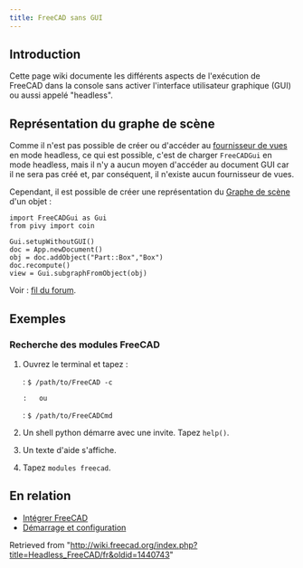 ```yaml
---
title: FreeCAD sans GUI
---
```

## Introduction

Cette page wiki documente les différents aspects de l'exécution de FreeCAD dans la console sans activer l'interface utilisateur graphique (GUI) ou aussi appelé "headless".

## Représentation du graphe de scène

Comme il n'est pas possible de créer ou d'accéder au [fournisseur de vues](/Viewprovider/fr "Viewprovider/fr") en mode headless, ce qui est possible, c'est de charger `FreeCADGui` en mode headless, mais il n'y a aucun moyen d'accéder au document GUI car il ne sera pas créé et, par conséquent, il n'existe aucun fournisseur de vues.

Cependant, il est possible de créer une représentation du [Graphe de scène](/Scenegraph/fr "Scenegraph/fr") d'un objet :

```
import FreeCADGui as Gui
from pivy import coin

Gui.setupWithoutGUI()
doc = App.newDocument()
obj = doc.addObject("Part::Box","Box")
doc.recompute()
view = Gui.subgraphFromObject(obj)

```

Voir : [fil du forum](https://forum.freecadweb.org/viewtopic.php?f=10&t=55794&p=481586#p481586).

## Exemples

### Recherche des modules FreeCAD

1. Ouvrez le terminal et tapez :

   :   `$ /path/to/FreeCAD -c`

       :   ou
   :   `$ /path/to/FreeCADCmd`
2. Un shell python démarre avec une invite. Tapez `help()`.
3. Un texte d'aide s'affiche.
4. Tapez `modules freecad`.

## En relation

* [Intégrer FreeCAD](/Embedding_FreeCAD/fr#Utilisation_de_FreeCAD_sans_interface_graphique_.28GUI.29 "Embedding FreeCAD/fr")
* [Démarrage et configuration](/Start_up_and_Configuration/fr#Executer_FreeCAD_sans_interface_graphique_utilisateur "Start up and Configuration/fr")

Retrieved from "<http://wiki.freecad.org/index.php?title=Headless_FreeCAD/fr&oldid=1440743>"